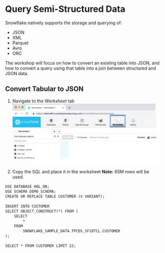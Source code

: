 # Query Semi-Structured Data

Snowflake natively supports the storage and querying of:
-  JSON
-  XML
-  Parquet
-  Avro
-  ORC

The workshop will focus on how to convert an existing table into JSON, and how to convert a query using that table into a join between structured and JSON data.

## Convert Tabular to JSON

1.  Navigate to the *Worksheet* tab
![alt-text](../../images/query/Query-Worksheets-tab.png)

1.  Copy the SQL and place it in the worksheet
**Note:** 65M rows will be used.
```
USE DATABASE HOL_DB;
USE SCHEMA DEMO_SCHEMA;
CREATE OR REPLACE TABLE CUSTOMER (V VARIANT);

INSERT INTO CUSTOMER
SELECT OBJECT_CONSTRUCT(*) FROM (
    SELECT 
        * 
    FROM
        SNOWFLAKE_SAMPLE_DATA.TPCDS_SF10TCL.CUSTOMER
);

SELECT * FROM CUSTOMER LIMIT 22;
```
